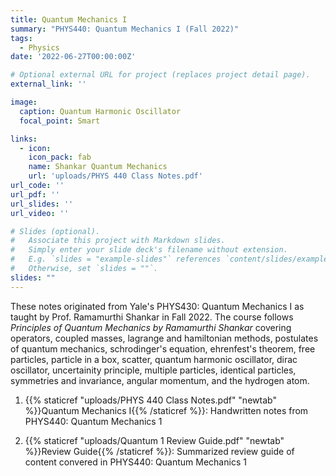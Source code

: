 ```yaml
---
title: Quantum Mechanics I
summary: "PHYS440: Quantum Mechanics I (Fall 2022)"
tags:
  - Physics
date: '2022-06-27T00:00:00Z'

# Optional external URL for project (replaces project detail page).
external_link: ''

image:
  caption: Quantum Harmonic Oscillator
  focal_point: Smart

links:
  - icon: 
    icon_pack: fab
    name: Shankar Quantum Mechanics
    url: 'uploads/PHYS 440 Class Notes.pdf'
url_code: ''
url_pdf: ''
url_slides: ''
url_video: ''

# Slides (optional).
#   Associate this project with Markdown slides.
#   Simply enter your slide deck's filename without extension.
#   E.g. `slides = "example-slides"` references `content/slides/example-slides.md`.
#   Otherwise, set `slides = ""`.
slides: ""
---
```


These notes originated from Yale's PHYS430: Quantum Mechanics I as taught by Prof. Ramamurthi Shankar in Fall 2022. The course follows *Principles of Quantum Mechanics by Ramamurthi Shankar* covering operators, coupled masses, lagrange and hamiltonian methods, postulates of quantum mechanics, schrodinger's equation, ehrenfest's theorem, free particles, particle in a box, scatter, quantum harmonic oscillator, dirac oscillator, uncertainity principle, multiple particles, identical particles, symmetries and invariance,  angular momentum, and the hydrogen atom. 

1. {{% staticref "uploads/PHYS 440 Class Notes.pdf" "newtab" %}}Quantum Mechanics I{{% /staticref %}}: Handwritten notes from PHYS440: Quantum Mechanics 1

2. {{% staticref "uploads/Quantum 1 Review Guide.pdf" "newtab" %}}Review Guide{{% /staticref %}}: Summarized review guide of content convered in PHYS440: Quantum Mechanics 1

